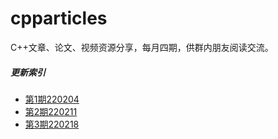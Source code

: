 # cpparticles
C++文章、论文、视频资源分享，每月四期，供群内朋友阅读交流。


##### 更新索引
- [第1期220204](https://github.com/lkimuk/cpparticles/blob/main/220204.md)
- [第2期220211](https://github.com/lkimuk/cpparticles/blob/main/220211.md)
- [第3期220218](https://github.com/lkimuk/cpparticles/blob/main/220218.md)